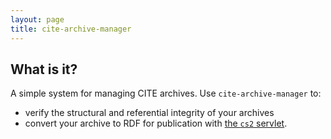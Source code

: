 ```yaml
---
layout: page
title: cite-archive-manager
---
```



## What is it?

A simple system for managing CITE archives.  Use `cite-archive-manager` to:

- verify the structural and referential integrity of your archives
- convert your archive to RDF for publication with [the `cs2` servlet](http://cite-architecture.github.io/cs2/).

